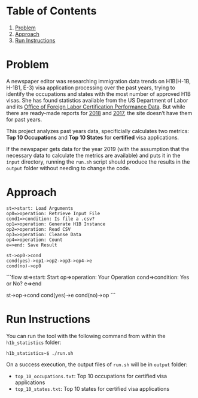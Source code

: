 # Table of Contents
1. [Problem](README.md#problem)
2. [Approach](README.md#approach)
3. [Run Instructions](README.md#run-instructions)



# Problem

A newspaper editor was researching immigration data trends on H1B(H-1B, H-1B1, E-3) visa application processing over the past years, trying to identify the occupations and states with the most number of approved H1B visas. She has found statistics available from the US Department of Labor and its [Office of Foreign Labor Certification Performance Data](https://www.foreignlaborcert.doleta.gov/performancedata.cfm#dis). But while there are ready-made reports for [2018](https://www.foreignlaborcert.doleta.gov/pdf/PerformanceData/2018/H-1B_Selected_Statistics_FY2018_Q4.pdf) and [2017](https://www.foreignlaborcert.doleta.gov/pdf/PerformanceData/2017/H-1B_Selected_Statistics_FY2017.pdf), the site doesn’t have them for past years. 

This project analyzes past years data, specificially calculates two metrics: **Top 10 Occupations** and **Top 10 States** for **certified** visa applications.

If the newspaper gets data for the year 2019 (with the assumption that the necessary data to calculate the metrics are available) and puts it in the `input` directory, running the `run.sh` script should produce the results in the `output` folder without needing to change the code.


# Approach

```flow
st=>start: Load Arguments
op0=>operation: Retrieve Input File 
cond1=>condition: Is file a .csv?
op1=>operation: Generate H1B Instance
op2=>operation: Read CSV
op3=>operation: Cleanse Data
op4=>operation: Count
e=>end: Save Result

st->op0->cond
cond(yes)->op1->op2->op3->op4->e
cond(no)->op0
```
​```flow
st=>start: Start
op=>operation: Your Operation
cond=>condition: Yes or No?
e=>end

st->op->cond
cond(yes)->e
cond(no)->op
​```


# Run Instructions

You can run the tool with the following command from within the `h1b_statistics` folder:

    h1b_statistics~$ ./run.sh 

On a success execution, the output files of `run.sh` will be in `output` folder:
* `top_10_occupations.txt`: Top 10 occupations for certified visa applications
* `top_10_states.txt`: Top 10 states for certified visa applications


